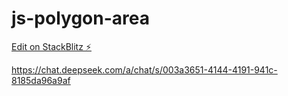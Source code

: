 # js-polygon-area

[Edit on StackBlitz ⚡️](https://stackblitz.com/edit/js-tjsy5g)

https://chat.deepseek.com/a/chat/s/003a3651-4144-4191-941c-8185da96a9af